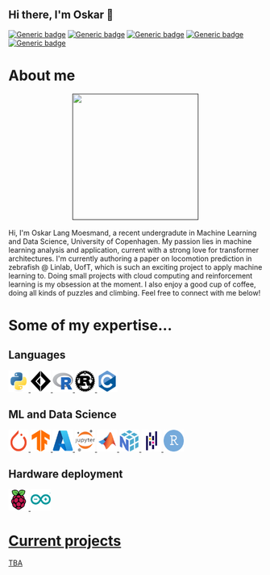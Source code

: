 ## Hi there, I'm Oskar 👋
[![Generic badge](https://img.shields.io/badge/Deep_Learning-YES-<COLOR>.svg)](https://shields.io/)
[![Generic badge](https://img.shields.io/badge/Machine_Learning-YES-<COLOR>.svg)](https://shields.io/)
[![Generic badge](https://img.shields.io/badge/Algorithms_and_Data_Structures-YES-<COLOR>.svg)](https://shields.io/)
[![Generic badge](https://img.shields.io/badge/Reinforcement_Learning-YES-<COLOR>.svg)](https://shields.io/)
[![Generic badge](https://img.shields.io/badge/Seeking_For_Internship_Oppurtunities_2023-YES-<COLOR>.svg)](https://shields.io/)

# About me
<p align="center">
        <a href="" target="_blank" rel="noreferrer">
    <img
      src=https://github.com/Okkers/Okkers/assets/63322474/096895d8-1266-4326-bedf-a9bdbba84099
      alt=""
      width="250"
      height="250"
    />
  </a> 
</p>
Hi, I'm Oskar Lang Moesmand, a recent undergradute in Machine Learning and Data Science, University of Copenhagen. 
My passion lies in machine learning analysis and application, current with a strong love for transformer architectures. I'm currently authoring a paper on locomotion prediction in zebrafish @ Linlab, UofT, which is such an exciting project to apply machine learning to. Doing small projects with cloud computing and reinforcement learning is my obsession at the moment. I also enjoy a good cup of coffee, doing all kinds of puzzles and climbing. Feel free to connect with me below!

# Some of my expertise...
## Languages
<p align="left">
    <a href="" target="_blank" rel="noreferrer">
    <img
      src=https://github.com/devicons/devicon/blob/master/icons/python/python-original.svg
      alt=""
      width="40"
      height="43"
    />
  </a>  
        <a href="" target="_blank" rel="noreferrer">
    <img
      src=https://github.com/devicons/devicon/blob/master/icons/fsharp/fsharp-plain.svg
      alt=""
      width="40"
      height="43"
    />
  </a> 
            <a href="" target="_blank" rel="noreferrer">
    <img
      src=https://github.com/devicons/devicon/blob/master/icons/r/r-original.svg
      alt=""
      width="40"
      height="43"
    />
  </a> 
            <a href="" target="_blank" rel="noreferrer">
    <img
      src=https://github.com/devicons/devicon/blob/master/icons/rust/rust-plain.svg
      alt=""
      width="40"
      height="43"
    />
  </a> 
            <a href="" target="_blank" rel="noreferrer">
    <img
      src=https://github.com/devicons/devicon/blob/master/icons/c/c-original.svg
      alt=""
      width="40"
      height="43"
    />
  </a> 
</p>

## ML and Data Science
<p align="left">
    <a href="" target="_blank" rel="noreferrer">
    <img
      src=https://github.com/devicons/devicon/blob/master/icons/pytorch/pytorch-original.svg
      alt=""
      width="40"
      height="43"
    />
  </a>  
        <a href="" target="_blank" rel="noreferrer">
    <img
      src=https://github.com/devicons/devicon/blob/master/icons/tensorflow/tensorflow-original.svg
      alt=""
      width="40"
      height="43"
    />
  </a> 
        <a href="" target="_blank" rel="noreferrer">
    <img
      src=https://github.com/devicons/devicon/blob/master/icons/azure/azure-original.svg
      alt=""
      width="40"
      height="43"
    />
  </a> 
        <a href="" target="_blank" rel="noreferrer">
    <img
      src=https://github.com/devicons/devicon/blob/master/icons/jupyter/jupyter-original-wordmark.svg
      alt=""
      width="40"
      height="43"
    />
  </a> 
        <a href="" target="_blank" rel="noreferrer">
    <img
      src=https://github.com/devicons/devicon/blob/master/icons/matlab/matlab-original.svg
      alt=""
      width="40"
      height="43"
    />
  </a> 
        <a href="" target="_blank" rel="noreferrer">
    <img
      src=https://github.com/devicons/devicon/blob/master/icons/numpy/numpy-original.svg
      alt=""
      width="40"
      height="43"
    />
  </a> 
        <a href="" target="_blank" rel="noreferrer">
    <img
      src=https://github.com/devicons/devicon/blob/master/icons/pandas/pandas-original.svg
      alt=""
      width="40"
      height="43"
    />
  </a> 
        <a href="" target="_blank" rel="noreferrer">
    <img
      src=https://github.com/devicons/devicon/blob/master/icons/rstudio/rstudio-plain.svg
      alt=""
      width="40"
      height="43"
    />
  </a> 
</p>

## Hardware deployment
<p align="left">
    <a href="" target="_blank" rel="noreferrer">
    <img
      src=https://github.com/devicons/devicon/blob/master/icons/raspberrypi/raspberrypi-original.svg
      alt=""
      width="40"
      height="43"
    />
</a>
    <a href="" target="_blank" rel="noreferrer">
    <img
      src=https://github.com/devicons/devicon/blob/master/icons/arduino/arduino-original.svg
      alt=""
      width="40"
      height="43"
    />

# Current projects
TBA
<!--
**Okkers/Okkers** is a ✨ _special_ ✨ repository because its `README.md` (this file) appears on your GitHub profile.

Here are some ideas to get you started:

- 🔭 I’m currently working on ...
- 🌱 I’m currently learning ...
- 👯 I’m looking to collaborate on ...
- 🤔 I’m looking for help with ...
- 💬 Ask me about ...
- 📫 How to reach me: ...
- 😄 Pronouns: ...
- ⚡ Fun fact: ...
-->
